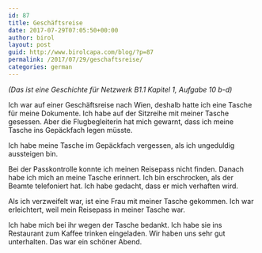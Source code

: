```yaml
---
id: 87
title: Geschäftsreise
date: 2017-07-29T07:05:50+00:00
author: birol
layout: post
guid: http://www.birolcapa.com/blog/?p=87
permalink: /2017/07/29/geschaftsreise/
categories: german
---
```

<em>(Das ist eine Geschichte für Netzwerk B1.1 Kapitel 1, Aufgabe 10 b-d)</em>

Ich war auf einer Geschäftsreise nach Wien, deshalb hatte ich eine Tasche für meine Dokumente. Ich habe auf der Sitzreihe mit meiner Tasche gesessen. Aber die Flugbegleiterin hat mich gewarnt, dass ich meine Tasche ins Gepäckfach legen müsste.

Ich habe meine Tasche im Gepäckfach vergessen, als ich ungeduldig aussteigen bin.

Bei der Passkontrolle konnte ich meinen Reisepass nicht finden. Danach habe ich mich an meine Tasche erinnert. Ich bin erschrocken, als der Beamte telefoniert hat. Ich habe gedacht, dass er mich verhaften wird.

Als ich verzweifelt war, ist eine Frau mit meiner Tasche gekommen. Ich war erleichtert, weil mein Reisepass in meiner Tasche war.

Ich habe mich bei ihr wegen der Tasche bedankt. Ich habe sie ins Restaurant zum Kaffee trinken eingeladen. Wir haben uns sehr gut unterhalten. Das war ein schöner Abend.